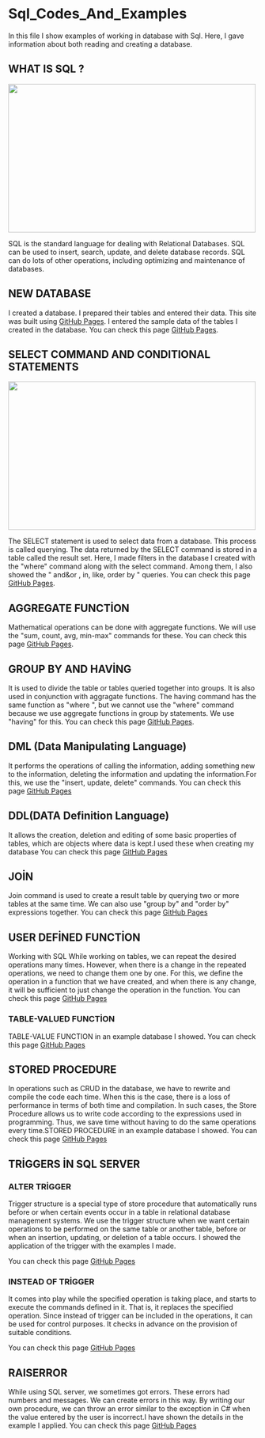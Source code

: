 # Sql_Codes_And_Examples
In this file I show examples of working in database with Sql. Here, I gave information about both reading and creating a database.

## WHAT IS SQL ?
<img src="https://d9v7j6n3.rocketcdn.me/wp-content/uploads/2020/08/sql-nedir.png" width="500" height="300">

SQL is the standard language for dealing with Relational Databases. SQL can be used to insert, search, update, and delete database records. SQL can do lots of other operations, including optimizing and maintenance of databases.

## NEW DATABASE

I created a database. I prepared their tables and entered their data.
This site was built using [GitHub Pages](https://github.com/oguzhanKomcu/Sql_Codes_And_Examples/blob/main/tire_and_rim_shop1.sql).
I entered the sample data of the tables I created in the database.
You can check this page [GitHub Pages](https://github.com/oguzhanKomcu/Sql_Codes_And_Examples/blob/main/tire_and_rim_shop1.sql).
 

## SELECT COMMAND AND CONDITIONAL STATEMENTS 

<img src="https://lh4.googleusercontent.com/-MI6CFyCFJLTMD3Ze_FhZhX5_MBzOuWXNZMknHRYwNwN1iBe_V2rWudx_ssbsxFZ4PSQnTHdSAmCtGU-VO-E1XcXjqxKLudU2oXf5Ez0rf7Wmupc4FqCbg7vZh1J04QC4QBWrpTM" width="500" height="300">

The SELECT statement is used to select data from a database. This process is called querying. The data returned by the SELECT command is stored in a table called the result set.
Here, I made filters in the database I created with the "where" command along with the select command. Among them, I also showed the " and&or , in, like, order by " queries.
You can check this page [GitHub Pages](https://github.com/oguzhanKomcu/Sql_Codes_And_Examples/blob/main/SqlReadFunction.sql).

## AGGREGATE FUNCTİON
Mathematical operations can be done with aggregate functions. We will use the "sum, count, avg, min-max" commands for these.
You can check this page [GitHub Pages](https://github.com/oguzhanKomcu/Sql_Codes_And_Examples/blob/main/AggrageteFunction.sql).

## GROUP BY AND HAVİNG 
 It is used to divide the table or tables queried together into groups. It is also used in conjunction with aggragate functions.
 The having command has the same function as "where ", but we cannot use the "where" command because we use aggregate functions in group by statements. We use "having" for this.
 You can check this page [GitHub Pages](https://github.com/oguzhanKomcu/Sql_Codes_And_Examples/blob/main/GroupbyHaving.sql).
 
## DML (Data Manipulating Language)
 It performs the operations of calling the information, adding something new to the information, deleting the information and updating the information.For this, we use the     "insert, update, delete" commands.
 You can check this page [GitHub Pages](https://github.com/oguzhanKomcu/Sql_Codes_And_Examples/blob/main/DML(DataManipulatingLanguage).sql)

## DDL(DATA Definition Language)
It allows the creation, deletion and editing of some basic properties of tables, which are objects where data is kept.I used these when creating my database
You can check this page [GitHub Pages](https://github.com/oguzhanKomcu/Sql_Codes_And_Examples/blob/main/DDL(DATADefinitionLanguage).sql)

## JOİN
Join command is used to create a result table by querying two or more tables at the same time. We can also use "group by" and "order by" expressions together.
You can check this page [GitHub Pages](https://github.com/oguzhanKomcu/Sql_Codes_And_Examples/blob/main/Joins.sql)

## USER DEFİNED FUNCTİON
Working with SQL While working on tables, we can repeat the desired operations many times. However, when there is a change in the repeated operations, we need to change them one by one. For this, we define the operation in a function that we have created, and when there is any change, it will be sufficient to just change the operation in the function.
You can check this page [GitHub Pages](https://github.com/oguzhanKomcu/Sql_Codes_And_Examples/blob/main/UserDefinedFunction.sql)

### TABLE-VALUED FUNCTİON
TABLE-VALUE FUNCTION in an example database I showed.
You can check this page [GitHub Pages](https://github.com/oguzhanKomcu/Sql_Codes_And_Examples/blob/main/TABLE-VALUED%20FUNCT%C4%B0ON.sql)

## STORED PROCEDURE
In operations such as CRUD in the database, we have to rewrite and compile the code each time. When this is the case, there is a loss of performance in terms of both time and compilation. In such cases, the Store Procedure allows us to write code according to the expressions used in programming. Thus, we save time without having to do the same operations every time.STORED PROCEDURE in an example database I showed. 
You can check this page [GitHub Pages](https://github.com/oguzhanKomcu/Sql_Codes_And_Examples/blob/main/STORED%20PROCEDURE.sql)

## TRİGGERS İN SQL SERVER

### ALTER TRİGGER 
Trigger structure is a special type of store procedure that automatically runs before or when certain events occur in a table in relational database management systems. We use the trigger structure when we want certain operations to be performed on the same table or another table, before or when an insertion, updating, or deletion of a table occurs. I showed the application of the trigger with the examples I made.

You can check this page [GitHub Pages](https://github.com/oguzhanKomcu/Sql_Codes_And_Examples/blob/main/Trigger%C4%B0nSQL.sql)

### INSTEAD OF TRİGGER
It comes into play while the specified operation is taking place, and starts to execute the commands defined in it. That is, it replaces the specified operation. Since instead of trigger can be included in the operations, it can be used for control purposes. It checks in advance on the provision of suitable conditions.

You can check this page [GitHub Pages](https://github.com/oguzhanKomcu/Sql_Codes_And_Examples/blob/main/InsteadOfTriggers.sql)

## RAISERROR
While using SQL server, we sometimes got errors. These errors had numbers and messages. We can create errors in this way. By writing our own procedure, we can throw an error similar to the exception in C# when the value entered by the user is incorrect.I have shown the details in the example I applied.
You can check this page [GitHub Pages](https://github.com/oguzhanKomcu/Sql_Codes_And_Examples/blob/main/RAISERROR.sql)

